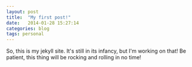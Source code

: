 ```yaml
---
layout: post
title:  "My first post!"
date:   2014-01-28 15:27:14
categories: blog
tags: personal
---
```


So, this is my jekyll site. It's still in its infancy, but I'm working on that! Be patient, this thing will be rocking and rolling in no time!